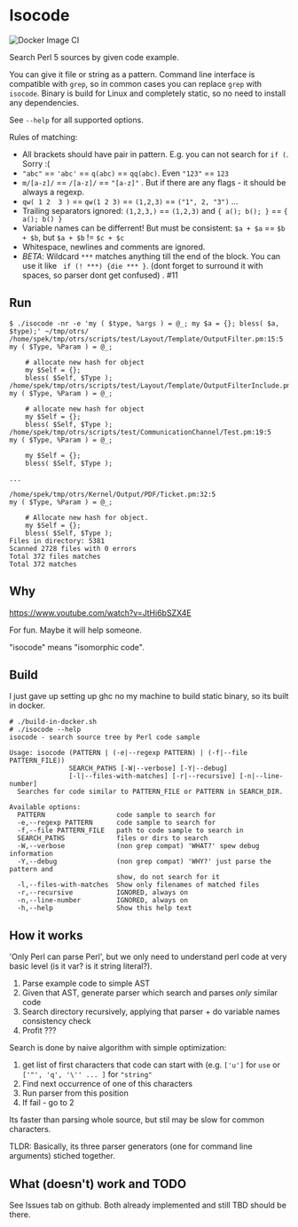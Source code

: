 # Isocode
![Docker Image CI](https://github.com/ikkeps/isocode/workflows/Docker%20Image%20CI/badge.svg?branch=master)

Search Perl 5 sources by given code example.

You can give it file or string as a pattern. Command line interface is compatible with `grep`, so in common cases you can replace `grep` with `isocode`.
Binary is build for Linux and completely static, so no need to install any dependencies.

See `--help` for all supported options.

Rules of matching:

* All brackets should have pair in pattern. E.g. you can not search for ` if ( `. Sorry :(
* ` "abc" ` == ` 'abc' ` == `q(abc)` == `qq(abc)`. Even `"123"` == `123`
* ` m/[a-z]/ ` == ` /[a-z]/ ` == ` "[a-z]" ` . But if there are any flags - it should be always a regexp.
* `qw( 1 2  3 )` == `qw(1 2 3)` == `(1,2,3)` == `("1", 2, "3")` ...
* Trailing separators ignored: `(1,2,3,)` == `(1,2,3)` and `{ a(); b(); }` == ` { a(); b() } `
* Variable names can be differrent! But must be consistent: ` $a + $a ` == ` $b + $b `, but ` $a + $b ` != ` $c + $c `
* Whitespace, newlines and comments are ignored.
* *BETA*: Wildcard ` *** ` matches anything till the end of the block. You can use it like ` if (! ***) {die *** }`. (dont forget to surround it with spaces, so parser dont get confused) . #11

## Run

```
$ ./isocode -nr -e 'my ( $type, %args ) = @_; my $a = {}; bless( $a, $type);' ~/tmp/otrs/
/home/spek/tmp/otrs/scripts/test/Layout/Template/OutputFilter.pm:15:5
my ( $Type, %Param ) = @_;

    # allocate new hash for object
    my $Self = {};
    bless( $Self, $Type );
/home/spek/tmp/otrs/scripts/test/Layout/Template/OutputFilterInclude.pm:15:5
my ( $Type, %Param ) = @_;

    # allocate new hash for object
    my $Self = {};
    bless( $Self, $Type );
/home/spek/tmp/otrs/scripts/test/CommunicationChannel/Test.pm:19:5
my ( $Type, %Param ) = @_;

    my $Self = {};
    bless( $Self, $Type );

...

/home/spek/tmp/otrs/Kernel/Output/PDF/Ticket.pm:32:5
my ( $Type, %Param ) = @_;

    # Allocate new hash for object.
    my $Self = {};
    bless( $Self, $Type );
Files in directory: 5381
Scanned 2728 files with 0 errors
Total 372 files matches
Total 372 matches
```

## Why

https://www.youtube.com/watch?v=JtHi6bSZX4E

For fun. Maybe it will help someone.

"isocode" means "isomorphic code".

## Build

I just gave up setting up ghc no my machine to build static binary, so its built in docker.

```
# ./build-in-docker.sh
# ./isocode --help
isocode - search source tree by Perl code sample

Usage: isocode (PATTERN | (-e|--regexp PATTERN) | (-f|--file PATTERN_FILE))
               SEARCH_PATHS [-W|--verbose] [-Y|--debug] 
               [-l|--files-with-matches] [-r|--recursive] [-n|--line-number]
  Searches for code similar to PATTERN_FILE or PATTERN in SEARCH_DIR.

Available options:
  PATTERN                  code sample to search for
  -e,--regexp PATTERN      code sample to search for
  -f,--file PATTERN_FILE   path to code sample to search in
  SEARCH_PATHS             files or dirs to search
  -W,--verbose             (non grep compat) 'WHAT?' spew debug information
  -Y,--debug               (non grep compat) 'WHY?' just parse the pattern and
                           show, do not search for it
  -l,--files-with-matches  Show only filenames of matched files
  -r,--recursive           IGNORED, always on
  -n,--line-number         IGNORED, always on
  -h,--help                Show this help text
```

## How it works

'Only Perl can parse Perl', but we only need to understand perl code at very basic level (is it var? is it string literal?).

1. Parse example code to simple AST
2. Given that AST, generate parser which search and parses _only_ similar code
3. Search directory recursively, applying that parser + do variable names consistency check
4. Profit ???

Search is done by naive algorithm with simple optimization:

1. get list of first characters that code can start with (e.g. `['u']` for `use` or `['"', 'q', '\'' ... ]` for `"string"` 
2. Find next occurrence of one of this characters
3. Run parser from this position
4. If fail - go to 2

Its faster than parsing whole source, but stil may be slow for common characters.

TLDR: Basically, its three parser generators (one for command line arguments) stiched together.

## What (doesn't) work and TODO

See Issues tab on github. Both already implemented and still TBD should be there.
